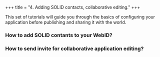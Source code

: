 +++
title = "4. Adding SOLID contacts, collaborative editing."
+++

This set of tutorials will guide you through the basics of configuring your application before publishing and sharing it with the world.

### How to add SOLID contants to your WebID?

### How to send invite for collaborative application editing?
